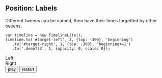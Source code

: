 ## Position: Labels
Different tweens can be named, then have their times targetted by other tweens.
```
var timeline = new TimelineLite();
timeline.to('#target-left', 3, {top: -300}, 'beginning')
   .to('#target-right', 1, {top: -300}, 'beginning+=1')
   .to('.demoTl3', 1, {opacity: 0, scale: 0});
```
<div class="demo cf">
    <div id="demoTl4-left" class="target demoTl4 black wide left">Left</div>
    <div id="demoTl4-right" class="target demoTl4 black wide right">Right</div>
</div>
<button class="btn" id="demoTl4-btn">play</button>
<button class="btn" id="demoTl4-btn-restart">restart</button>
